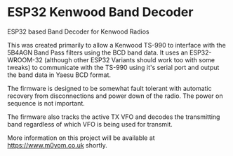 # ESP32 Kenwood Band Decoder

ESP32 based Band Decoder for Kenwood Radios

This was created primarily to allow a Kenwood TS-990 to interface with the 5B4AGN Band Pass filters using the BCD band data. It uses an ESP32-WROOM-32 (although other ESP32 Variants should work too with some tweaks) to communicate with the TS-990 using it's serial port and output the band data in Yaesu BCD format.

The firmware is designed to be somewhat fault tolerant with automatic recovery from disconnections and power down of the radio. The power on sequence is not important.

The firmware also tracks the active TX VFO and decodes the transmitting band regardless of which VFO is being used for transmit.

More information on this project will be available at https://www.m0yom.co.uk shortly.
